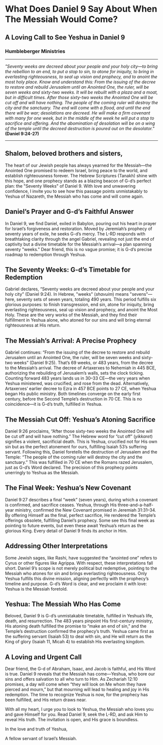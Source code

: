 # What Does Daniel 9 Say About When The Messiah Would Come?

## A Loving Call to See Yeshua in Daniel 9

### Humbleberger Ministries

---

_"Seventy weeks are decreed about your people and your holy city—to bring the rebellion to an end, to put a stop to sin, to atone for iniquity, to bring in everlasting righteousness, to seal up vision and prophecy, and to anoint the most holy place. Know and understand this: From the issuing of the decree to restore and rebuild Jerusalem until an Anointed One, the ruler, will be seven weeks and sixty-two weeks. It will be rebuilt with a plaza and a moat, but in difficult times. After those sixty-two weeks the Anointed One will be cut off and will have nothing. The people of the coming ruler will destroy the city and the sanctuary. The end will come with a flood, and until the end there will be war; desolations are decreed. He will make a firm covenant with many for one week, but in the middle of the week he will put a stop to sacrifice and offering. And the abomination of desolation will be on a wing of the temple until the decreed destruction is poured out on the desolator."_
**(Daniel 9:24-27)**

---

## Shalom, beloved brothers and sisters,

The heart of our Jewish people has always yearned for the Messiah—the Anointed One promised to redeem Israel, bring peace to the world, and establish righteousness forever. The Hebrew Scriptures (Tanakh) shine with this hope, and one prophecy stands as a blazing beacon of G-d’s perfect plan: the "Seventy Weeks" of Daniel 9. With love and unwavering confidence, I invite you to see how this passage points unmistakably to Yeshua of Nazareth, the Messiah who has come and will come again.

## Daniel’s Prayer and G-d’s Faithful Answer

In Daniel 9, we find Daniel, exiled in Babylon, pouring out his heart in prayer for Israel’s forgiveness and restoration. Moved by Jeremiah’s prophecy of seventy years of exile, he seeks G-d’s mercy. The L-RD responds with breathtaking clarity through the angel Gabriel, revealing not just the end of captivity but a divine timetable for the Messiah’s arrival—a plan spanning seventy "weeks." Dear friend, this is no vague promise; it is G-d’s precise roadmap to redemption through Yeshua.

## The Seventy Weeks: G-d’s Timetable for Redemption

Gabriel declares, “Seventy weeks are decreed about your people and your holy city” (Daniel 9:24). In Hebrew, "weeks" (_shavuim_) means "sevens"—here, seventy sets of seven years, totaling 490 years. This period fulfills six glorious purposes: to finish transgression, end sin, atone for iniquity, bring everlasting righteousness, seal up vision and prophecy, and anoint the Most Holy. These are the very works of the Messiah, and they find their fulfillment in Yeshua alone, who atoned for our sins and will bring eternal righteousness at His return.

## The Messiah’s Arrival: A Precise Prophecy

Gabriel continues: “From the issuing of the decree to restore and rebuild Jerusalem until an Anointed One, the ruler, will be seven weeks and sixty-two weeks” (Daniel 9:25). That’s 69 weeks, or 483 years, from the decree to the Messiah’s arrival. The decree of Artaxerxes to Nehemiah in 445 BCE, authorizing the rebuilding of Jerusalem’s walls, sets the clock ticking. Counting forward 483 years lands us in 30–33 CE—the very years when Yeshua ministered, was crucified, and rose from the dead. Alternatively, Artaxerxes’ earlier decree to Ezra in 457 BCE points to 27 CE, when Yeshua began His public ministry. Both timelines converge on the early first century, before the Second Temple’s destruction in 70 CE. This is no coincidence—it is G-d’s truth, fulfilled in Yeshua.

## The Messiah Cut Off: Yeshua’s Atoning Sacrifice

Daniel 9:26 proclaims, “After those sixty-two weeks the Anointed One will be cut off and will have nothing.” The Hebrew word for “cut off” (_yikkaret_) signifies a violent, sacrificial death. This is Yeshua, crucified not for His own sin but as the perfect atonement for ours, fulfilling Isaiah 53’s suffering servant. Following this, Daniel foretells the destruction of Jerusalem and the Temple: “The people of the coming ruler will destroy the city and the sanctuary.” This was fulfilled in 70 CE when the Romans razed Jerusalem, just as G-d’s Word declared. The precision of this prophecy points unerringly to Yeshua as the Messiah.

## The Final Week: Yeshua’s New Covenant

Daniel 9:27 describes a final “week” (seven years), during which a covenant is confirmed, and sacrifice ceases. Yeshua, through His three-and-a-half-year ministry, confirmed the New Covenant promised in Jeremiah 31:31–34. By offering Himself as the final, perfect sacrifice, He rendered the Temple’s offerings obsolete, fulfilling Daniel’s prophecy. Some see this final week as pointing to future events, but even these await Yeshua’s return as the glorious King. Every detail of Daniel 9 finds its anchor in Him.

## Addressing Other Interpretations

Some Jewish sages, like Rashi, have suggested the “anointed one” refers to Cyrus or other figures like Agrippa. With respect, these interpretations fall short. Daniel 9’s scope is not merely political but redemptive, pointing to the Messiah who atones for sin and brings everlasting righteousness. Only Yeshua fulfills this divine mission, aligning perfectly with the prophecy’s timeline and purpose. G-d’s Word is clear, and we proclaim it with love: Yeshua is the Messiah foretold.

## Yeshua: The Messiah Who Has Come

Beloved, Daniel 9 is G-d’s unmistakable timetable, fulfilled in Yeshua’s life, death, and resurrection. The 483 years pinpoint His first-century ministry, His atoning death fulfilled the promise to “make an end of sin,” and the Temple’s destruction confirmed the prophecy’s truth. Yeshua came first as the suffering servant (Isaiah 53) to deal with sin, and He will return as the King of glory (Isaiah 11, Micah 4) to establish His everlasting kingdom.

## A Loving and Urgent Call

Dear friend, the G-d of Abraham, Isaac, and Jacob is faithful, and His Word is true. Daniel 9 reveals that the Messiah has come—Yeshua, who bore our sins and offers salvation to all who turn to Him. As Zechariah 12:10 promises, a day will come when “they will look on Me whom they have pierced and mourn,” but that mourning will lead to healing and joy in His redemption. The time to recognize Yeshua is now, for the prophecy has been fulfilled, and His return draws near.

With all my heart, I urge you to look to Yeshua, the Messiah who loves you and gave Himself for you. Read Daniel 9, seek the L-RD, and ask Him to reveal His truth. The invitation is open, and His grace is boundless.

In the love and truth of Yeshua,

A fellow servant of Israel’s Messiah.
